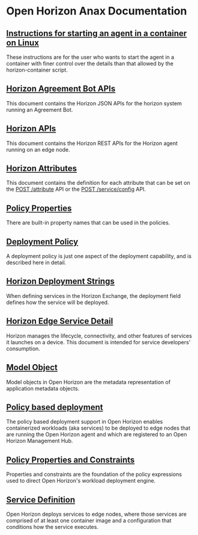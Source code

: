 # Open Horizon Anax Documentation

## [Instructions for starting an agent in a container on Linux](agent_container_manual_deploy.md)

These instructions are for the user who wants to start the agent in a container with finer control over the details than that allowed by the horizon-container script.

## [Horizon Agreement Bot APIs](agreement_bot_api.md)

This document contains the Horizon JSON APIs for the horizon system running an Agreement Bot.

## [Horizon APIs](api.md)

This document contains the Horizon REST APIs for the Horizon agent running on an edge node.

## [Horizon Attributes](attributes.md)

This document contains the definition for each attribute that can be set on the [POST /attribute](../api.md#api-post--attribute) API or the [POST /service/config](../api.md#api-post--serviceconfig) API.

## [Policy Properties](built_in_policy.md)

There are built-in property names that can be used in the policies.

## [Deployment Policy](deployment_policy.md)

A deployment policy is just one aspect of the deployment capability, and is described here in detail.

## [Horizon Deployment Strings](deployment_string.md)

When defining services in the Horizon Exchange, the deployment field defines how the service will be deployed.

## [Horizon Edge Service Detail](managed_workloads.md)

Horizon manages the lifecycle, connectivity, and other features of services it launches on a device. This document is intended for service developers' consumption.

## [Model Object](model_policy.md)

Model objects in Open Horizon are the metadata representation of application metadata objects.

## [Policy based deployment](policy.md)

The policy based deployment support in Open Horizon enables containerized workloads (aka services) to be deployed to edge nodes that are running the Open Horizon agent and which are registered to an Open Horizon Management Hub.

## [Policy Properties and Constraints](properties_and_constraints.md)

Properties and constraints are the foundation of the policy expressions used to direct Open Horizon's workload deployment engine.

## [Service Definition](service_def.md)

Open Horizon deploys services to edge nodes, where those services are comprised of at least one container image and a configuration that conditions how the service executes.
